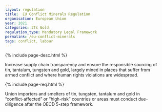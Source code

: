 ```yaml
---
layout: regulation
title:  EU Conflict Minerals Regulation
organisation: European Union
year: 2021
categories: 3Ts Gold
regulation_type: Mandatory Legal Framework
permalink: /eu-conflict-minerals
tags: conflict, labour
---
```


{% include page-desc.html %}

Increase supply chain transparency and ensure the responsible sourcing of tin, tantalum, tungsten and gold, largely mined in places that suffer from armed conflict and where human rights violations are widespread.

{% include page-req.html %}

Union importers and smelters of tin, tungsten, tantalum and gold in “conflict-affected” or “high-risk” countries or areas must conduct due-diligence after the OECD 5-step framework.
